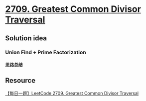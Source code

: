 # [2709. Greatest Common Divisor Traversal](https://leetcode.com/problems/greatest-common-divisor-traversal/description/)

## Solution idea
### Union Find + Prime Factorization
#### 思路总结

## Resource
[【每日一题】LeetCode 2709. Greatest Common Divisor Traversal](https://www.youtube.com/watch?v=yiyOI0b0iLY&ab_channel=HuifengGuan)